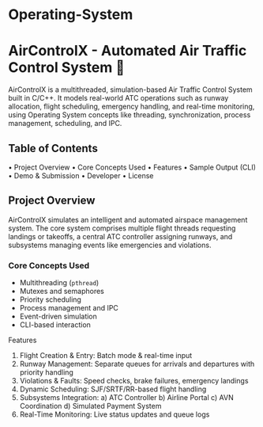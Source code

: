 # Operating-System
# AirControlX - Automated Air Traffic Control System 🛫

AirControlX is a multithreaded, simulation-based Air Traffic Control System built in C/C++. It models real-world ATC operations such as runway allocation, flight scheduling, emergency handling, and real-time monitoring, using Operating System concepts like threading, synchronization, process management, scheduling, and IPC.

## Table of Contents

•	Project Overview
•	Core Concepts Used
•	Features
•	Sample Output (CLI)
•	Demo & Submission
•	Developer
•	License



##  Project Overview
AirControlX simulates an intelligent and automated airspace management system. The core system comprises multiple flight threads requesting landings or takeoffs, a central ATC controller assigning runways, and subsystems managing events like emergencies and violations.

### Core Concepts Used
- Multithreading (`pthread`)
- Mutexes and semaphores
- Priority scheduling
- Process management and IPC
- Event-driven simulation
- CLI-based interaction

Features
1)	Flight Creation & Entry: Batch mode & real-time input
2)	Runway Management: Separate queues for arrivals and departures with priority handling
3)	Violations & Faults: Speed checks, brake failures, emergency landings
4)	Dynamic Scheduling: SJF/SRTF/RR-based flight handling
5)	Subsystems Integration:
    a)	ATC Controller
    b)	Airline Portal
    c)	AVN Coordination
    d)	Simulated Payment System
6)	Real-Time Monitoring: Live status updates and queue logs
